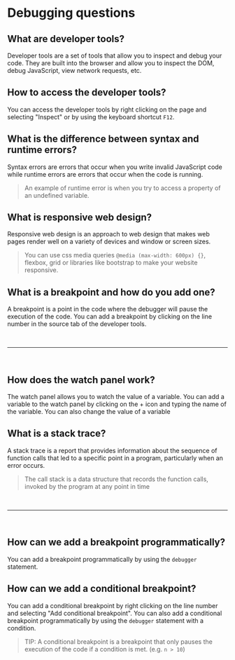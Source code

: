 # Debugging questions

## What are developer tools?

Developer tools are a set of tools that allow you to inspect and debug your code. They are built into the browser and allow you to inspect the DOM, debug JavaScript, view network requests, etc.

## How to access the developer tools?

You can access the developer tools by right clicking on the page and selecting "Inspect" or by using the keyboard shortcut `F12`.

## What is the difference between syntax and runtime errors?

Syntax errors are errors that occur when you write invalid JavaScript code while runtime errors are errors that occur when the code is running.

> An example of runtime error is when you try to access a property of an undefined variable.

## What is responsive web design?

Responsive web design is an approach to web design that makes web pages render well on a variety of devices and window or screen sizes.

> You can use css media queries `@media (max-width: 600px) {}`, flexbox, grid or libraries like bootstrap to make your website responsive.

## What is a breakpoint and how do you add one?

A breakpoint is a point in the code where the debugger will pause the execution of the code. You can add a breakpoint by clicking on the line number in the source tab of the developer tools.

&nbsp;

---

&nbsp;

## How does the watch panel work?

The watch panel allows you to watch the value of a variable. You can add a variable to the watch panel by clicking on the + icon and typing the name of the variable. You can also change the value of a variable

## What is a stack trace?

A stack trace is a report that provides information about the sequence of function calls that led to a specific point in a program, particularly when an error occurs.

> The call stack is a data structure that records the function calls, invoked by the program at any point in time

&nbsp;

---

&nbsp;

## How can we add a breakpoint programmatically?

You can add a breakpoint programmatically by using the `debugger` statement.

## How can we add a conditional breakpoint?

You can add a conditional breakpoint by right clicking on the line number and selecting "Add conditional breakpoint". You can also add a conditional breakpoint programmatically by using the `debugger` statement with a condition.

> TIP: A conditional breakpoint is a breakpoint that only pauses the execution of the code if a condition is met. (e.g. `n > 10`)

